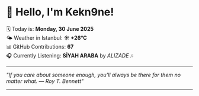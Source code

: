 # 👋 Hello, I'm Kekn9ne!

🗓️ Today is: **Monday, 30 June 2025**  
🌤️ Weather in Istanbul: **☀️   +26°C**  
📊 GitHub Contributions: **67**  
🎧 Currently Listening: **SİYAH ARABA** by *ALIZADE* 🎶

---

_"If you care about someone enough, you'll always be there for them no matter what. — *Roy T. Bennett*"_

---
